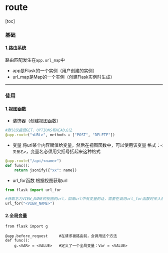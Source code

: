 # route
[toc]
### 基础
#### 1.路由系统
路由匹配发生在`app.url_map`中
  * app是Flask的一个实例（用户创建的实例）
  * url_map是Map的一个实例（创建Flask实例时生成）
***

### 使用
#### 1.视图函数
* 装饰器（创建视图函数）
```python
#默认仅接受GET、OPTIONS和HEAD方法
@app.route("<URL>", methods = ["POST", "DELETE"])
```
* 变量
将url某个内容赋值给变量，然后在视图函数中，可以使用该变量
格式：`<变量名>`，变量名必须用尖括号括起来这种格式
```python
@app.route("/api/<name>")
def func():
    return jsonify({"xx": name})
```
* url_for函数
根据视图获取url
```python
from flask import url_for

#获取名为VIEW_NAME的视图的url，如果url中有变量的话，需要在调用url_for函数时传入相应的k-v
url_for("<VIEW_NAME>")
```

#### 2.全局变量
```shell
from flask import g

@app.before_request     #在请求被路由前，会调用这个方法
def func():
    g.<VAR> = <VALUE>   #定义了一个全局变量：Var = <VALUE>
```

